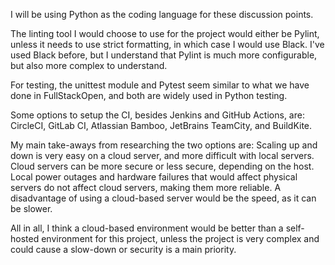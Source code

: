 I will be using Python as the coding language for these discussion points.

The linting tool I would choose to use for the project would either be Pylint, unless it needs to use strict formatting, in which case I would use Black. I've used Black before, but I understand that Pylint is much more configurable, but also more complex to understand.

For testing, the unittest module and Pytest seem similar to what we have done in FullStackOpen, and both are widely used in Python testing.

Some options to setup the CI, besides Jenkins and GitHub Actions, are:
CircleCI, GitLab CI, Atlassian Bamboo, JetBrains TeamCity, and BuildKite.

My main take-aways from researching the two options are:
Scaling up and down is very easy on a cloud server, and more difficult with local servers.
Cloud servers can be more secure or less secure, depending on the host.
Local power outages and hardware failures that would affect physical servers do not affect cloud servers, making them more reliable.
A disadvantage of using a cloud-based server would be the speed, as it can be slower.

All in all, I think a cloud-based environment would be better than a self-hosted environment for this project, unless the project is very complex and could cause a slow-down or security is a main priority.
